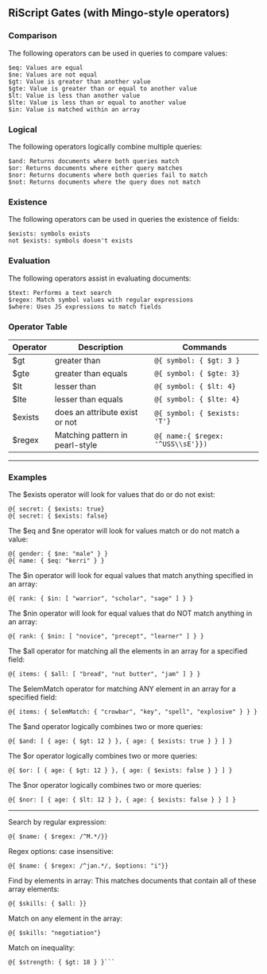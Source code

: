 ## RiScript Gates (with Mingo-style operators)

### Comparison
   
The following operators can be used in queries to compare values:

    $eq: Values are equal
    $ne: Values are not equal
    $gt: Value is greater than another value
    $gte: Value is greater than or equal to another value
    $lt: Value is less than another value
    $lte: Value is less than or equal to another value
    $in: Value is matched within an array

### Logical

The following operators logically combine multiple queries:

    $and: Returns documents where both queries match
    $or: Returns documents where either query matches
    $nor: Returns documents where both queries fail to match
    $not: Returns documents where the query does not match

### Existence
The following operators can be used in queries the existence of fields:

    $exists: symbols exists 
    not $exists: symbols doesn't exists 
    
### Evaluation

The following operators assist in evaluating documents:

    $text: Performs a text search
    $regex: Match symbol values with regular expressions
    $where: Uses JS expressions to match fields

### Operator Table

<table>
<thead><tr>
<th>Operator</th>
<th>Description</th>
<th>Commands</th>
</tr></thead>
<tbody>
<tr>
<td>$gt&nbsp;</td>
<td>greater than&nbsp;</td>
<td><code>@{ symbol: { $gt: 3 }</code></td>
</tr>
<tr>
<td>$gte&nbsp;</td>
<td>greater than equals</td>
<td><code>@{ symbol: { $gte: 3}</code></td>
</tr>
<tr>
<td>$lt&nbsp;</td>
<td>lesser than&nbsp;</td>
<td><code>@{ symbol: { $lt: 4}</code></td>
</tr>
<tr>
<td>$lte</td>
<td>lesser than equals</td>
<td><code>@{ symbol: { $lte: 4}</code></td>
</tr>
<tr>
<td>$exists</td>
<td>does an attribute exist or not</td>
<td><code>@{ symbol: { $exists: 'T'}</code></td>
</tr>
<tr>
<td>$regex</td>
<td>Matching pattern in pearl-style</td>
<td><code>@{ name:{ $regex: '^USS\\sE'}})</code></td>
</tr>
</tbody>
</table>

-------

### Examples


The $exists operator will look for values that do or do not exist:  

```
@{ secret: { $exists: true}
@{ secret: { $exists: false}
```

The $eq and $ne operator will look for values match or do not match a value:  

```
@{ gender: { $ne: "male" } }
@{ name: { $eq: "kerri" } }
```
The $in operator will look for equal values that match anything specified in an array:  

```
@{ rank: { $in: [ "warrior", "scholar", "sage" ] } }
```

The $nin operator will look for equal values that do NOT match anything in an array:  

```
@{ rank: { $nin: [ "novice", "precept", "learner" ] } }
```

The $all operator for matching all the elements in an array for a specified field:  

```
@{ items: { $all: [ "bread", "nut butter", "jam" ] } }
```

The $elemMatch operator for matching ANY element in an array for a specified field:  

```
@{ items: { $elemMatch: { "crowbar", "key", "spell", "explosive" } } }
```

The $and operator logically combines two or more queries:  

```
@{ $and: [ { age: { $gt: 12 } }, { age: { $exists: true } } ] }
```

The $or operator logically combines two or more queries:  

```
@{ $or: [ { age: { $gt: 12 } }, { age: { $exists: false } } ] }
```

The $nor operator logically combines two or more queries:  

```
@{ $nor: [ { age: { $lt: 12 } }, { age: { $exists: false } } ] }
```


--------

Search by regular expression:  

```
@{ $name: { $regex: /^M.*/}}
```

Regex options: case insensitive:  

```
@{ $name: { $regex: /^jan.*/, $options: "i"}}
```

Find by elements in array:
This matches documents that contain all of these array elements:  

```
@{ $skills: { $all: }}
```

Match on any element in the array:  

```
@{ $skills: "negotiation"}
```

Match on inequality:  

```
@{ $strength: { $gt: 18 } }```  
